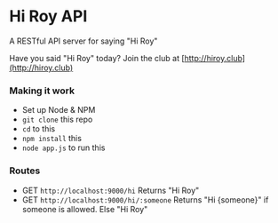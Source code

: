 Hi Roy API
=========

A RESTful API server for saying "Hi Roy"

Have you said "Hi Roy" today? Join the club at [http://hiroy.club](http://hiroy.club)

### Making it work
* Set up Node & NPM
* `git clone` this repo
* `cd` to this
* `npm install` this
* `node app.js` to run this

### Routes
 
* GET `http://localhost:9000/hi`
    Returns "Hi Roy"
* GET `http://localhost:9000/hi/:someone`
    Returns "Hi {someone}" if someone is allowed. Else "Hi Roy"

